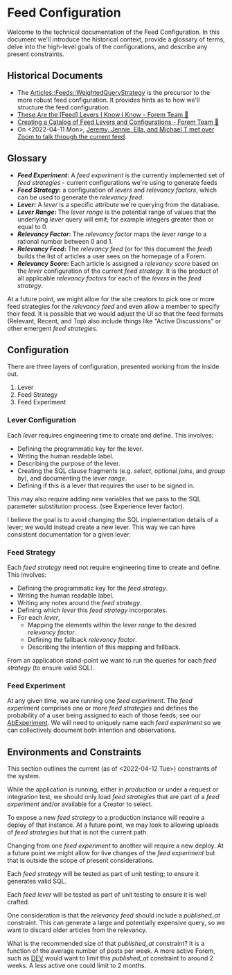 # Feed Configuration

Welcome to the technical documentation of the Feed Configuration. In this
document we'll introduce the historical context, provide a glossary of terms,
delve into the high-level goals of the configurations, and describe any present
constraints.

## Historical Documents

- The
  [Articles::Feeds::WeightedQueryStrategy](https://github.com/forem/forem/blob/de2edee07d824a34e5c5445d455b1f8086bd127d/app/services/articles/feeds/weighted_query_strategy.rb)
  is the precursor to the more robust feed configuration. It provides hints as
  to how we'll structure the feed configuration.
- [These Are the [Feed] Levers I Know I Know - Forem Team 🌱](https://dev.to/devteam/these-are-the-feed-levers-i-know-i-know-3jj7)
- [Creating a Catalog of Feed Levers and Configurations - Forem Team 🌱](https://forem.team/jeremy/creating-a-catalog-of-feed-levers-and-configurations-nnk)
- On <2022-04-11 Mon>,
  [Jeremy, Jennie, Ella, and Michael T met over Zoom to talk through the current feed](https://forem.team/jeremy/lets-talk-about-the-feed-baby-54b1).

## Glossary

- **_Feed Experiment_:** A _feed experiment_ is the currently implemented set of
  _feed strategies_ - current configurations we're using to generate feeds
- **_Feed Strategy_:** a configuration of _levers_ and _relevancy factors_,
  which can be used to generate the _relevancy feed_.
- **_Lever_:** A _lever_ is a specific attribute we're querying from the
  database.
- **_Lever Range_:** The _lever range_ is the potential range of values that the
  underlying _lever_ query will emit; for example integers greater than or equal
  to 0.
- **_Relevancy Factor_:** The _relevancy factor_ maps the _lever range_ to a
  rational number between 0 and 1.
- **_Relevancy Feed_:** The _relevancy feed_ (or for this document the _feed_)
  builds the list of articles a user sees on the homepage of a Forem.
- **_Relevancy Score_:** Each article is assigned a _relevancy score_ based on
  the _lever_ configuration of the current _feed strategy_. It is the product of
  all applicable _relevancy factors_ for each of the _levers_ in the _feed
  strategy_.

At a future point, we might allow for the site creators to pick one or more feed
strategies for the _relevancy feed_ and even allow a member to specify their
feed. It is possible that we would adjust the UI so that the feed formats
(Relevant, Recent, and Top) also include things like "Active Discussions" or
other emergent _feed strategies_.

## Configuration

There are three layers of configuration, presented working from the inside out.

1.  Lever
2.  Feed Strategy
3.  Feed Experiment

### Lever Configuration

Each _lever_ requires engineering time to create and define. This involves:

- Defining the programmatic key for the lever.
- Writing the human readable label.
- Describing the purpose of the lever.
- Creating the SQL clause fragments (e.g. _select_, optional _joins_, and _group
  by_), and documenting the _lever range_.
- Defining if this is a lever that requires the user to be signed in.

This may also require adding new variables that we pass to the SQL parameter
substitution process. (see Experience lever factor).

I believe the goal is to avoid changing the SQL implementation details of a
lever; we would instead create a new lever. This way we can have consistent
documentation for a given lever.

### Feed Strategy

Each _feed strategy_ need not require engineering time to create and define.
This involves:

- Defining the programmatic key for the _feed strategy_.
- Writing the human readable label.
- Writing any notes around the _feed strategy_.
- Defining which _lever_ this _feed strategy_ incorporates.
- For each _lever_,
  - Mapping the elements within the _lever range_ to the desired _relevancy
    factor_.
  - Defining the fallback _relevancy factor_.
  - Describing the intention of this mapping and fallback.

From an application stand-point we want to run the queries for each _feed
strategy_ (to ensure valid SQL).

### Feed Experiment

At any given time, we are running one _feed experiment_. The _feed experiment_
comprises one or more _feed strategies_ and defines the probability of a user
being assigned to each of those feeds; see our
[AbExperiment](https://github.com/forem/forem/blob/main/app/models/ab_experiment.rb).
We will need to uniquely name each _feed experiment_ so we can collectively
document both intention and observations.

## Environments and Constraints

This section outlines the current (as of <2022-04-12 Tue>) constraints of the
system.

While the application is running, either in _production_ or under a request or
integration test, we should only load _feed strategies_ that are part of a _feed
experiment_ and/or available for a Creator to select.

To expose a new _feed strategy_ to a production instance will require a deploy
of that instance. At a future point, we may look to allowing uploads of _feed
strategies_ but that is not the current path.

Changing from one _feed experiment_ to another will require a new deploy. At a
future point we might allow for live changes of the _feed experiment_ but that
is outside the scope of present considerations.

Each _feed strategy_ will be tested as part of unit testing; to ensure it
generates valid SQL.

Each _feed lever_ will be tested as part of unit testing to ensure it is well
crafted.

One consideration is that the _relevancy feed_ should include a _published_at_
constraint. This can generate a large and potentially expensive query, so we
want to discard older articles from the relevancy.

What is the recommended size of that _published_at_ constraint? It is a function
of the average number of posts per week. A more active Forem, such as
[DEV](https://dev.to) would want to limit this _published_at_ constraint to
around 2 weeks. A less active one could limit to 2 months.
